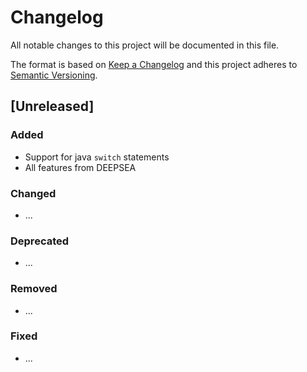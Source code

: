 # Changelog
All notable changes to this project will be documented in this file.

The format is based on [Keep a Changelog](http://keepachangelog.com/en/1.0.0/)
and this project adheres to [Semantic Versioning](http://semver.org/spec/v2.0.0.html).

## [Unreleased]

### Added
- Support for java `switch` statements
- All features from DEEPSEA

### Changed
- ...

### Deprecated
- ...

### Removed
- ...

### Fixed
- ...
